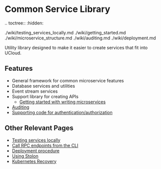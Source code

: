 # Common Service Library

.. toctree::
  :hidden:
  
  ./wiki/testing_services_locally.md
  ./wiki/getting_started.md
  ./wiki/microservice_structure.md
  ./wiki/auditing.md
  ./wiki/deployment.md

Utility library designed to make it easier to create services that fit into
UCloud.

## Features

- General framework for common microservice features
- Database services and utilities
- Event stream services
- Support library for creating APIs
  - [Getting started with writing microservices](./wiki/getting_started.md)
- [Auditing](./wiki/auditing.md)
- [Supporting code for authentication/authorization](../auth-service/README.md)

## Other Relevant Pages

- [Testing services locally](./wiki/testing_services_locally.md)
- [Call RPC endpoints from the CLI](./wiki/REST-CLI.md)
- [Deployment procedure](./wiki/deployment.md)
- [Using Stolon](./wiki/stolon.md)
- [Kubernetes Recovery](./wiki/kubernetes_recovery.md)
